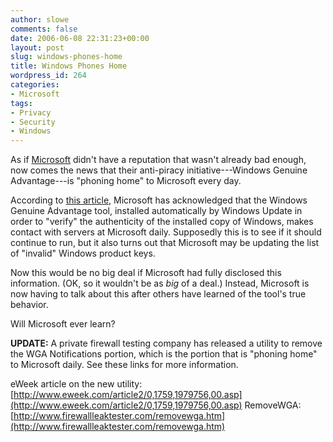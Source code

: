 ```yaml
---
author: slowe
comments: false
date: 2006-06-08 22:31:23+00:00
layout: post
slug: windows-phones-home
title: Windows Phones Home
wordpress_id: 264
categories:
- Microsoft
tags:
- Privacy
- Security
- Windows
---
```


As if [Microsoft](http://www.microsoft.com/) didn't have a reputation that wasn't already bad enough, now comes the news that their anti-piracy initiative---Windows Genuine Advantage---is "phoning home" to Microsoft every day.

According to [this article](http://www.physorg.com/news68917335.html), Microsoft has acknowledged that the Windows Genuine Advantage tool, installed automatically by Windows Update in order to "verify" the authenticity of the installed copy of Windows, makes contact with servers at Microsoft daily. Supposedly this is to see if it should continue to run, but it also turns out that Microsoft may be updating the list of "invalid" Windows product keys.

Now this would be no big deal if Microsoft had fully disclosed this information. (OK, so it wouldn't be as _big_ of a deal.) Instead, Microsoft is now having to talk about this after others have learned of the tool's true behavior.

Will Microsoft ever learn?

**UPDATE:** A private firewall testing company has released a utility to remove the WGA Notifications portion, which is the portion that is "phoning home" to Microsoft daily. See these links for more information.

eWeek article on the new utility: [http://www.eweek.com/article2/0,1759,1979756,00.asp](http://www.eweek.com/article2/0,1759,1979756,00.asp)
RemoveWGA: [http://www.firewallleaktester.com/removewga.htm](http://www.firewallleaktester.com/removewga.htm)
